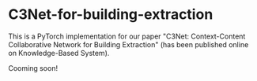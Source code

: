 # C3Net-for-building-extraction

This is a PyTorch implementation for our paper "C3Net: Context-Content Collaborative Network for Building Extraction" (has been published online on Knowledge-Based System).

Cooming soon!
